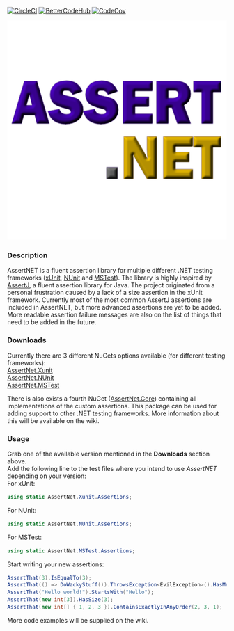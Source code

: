 [![CircleCI](https://circleci.com/gh/CptWesley/AssertNET.svg?style=shield)](https://circleci.com/gh/CptWesley/AssertNET)
[![BetterCodeHub](https://bettercodehub.com/edge/badge/CptWesley/AssertNET?branch=master)](https://bettercodehub.com/results/CptWesley/AssertNET)
[![CodeCov](https://codecov.io/gh/CptWesley/AssertNET/branch/master/graph/badge.svg)](https://codecov.io/gh/CptWesley/AssertNET/)

![AssertNET](https://raw.githubusercontent.com/CptWesley/AssertNET/master/logo.png)
### Description
AssertNET is a fluent assertion library for multiple different .NET testing frameworks ([xUnit](https://xunit.github.io/), [NUnit](http://nunit.org/) and [MSTest](https://github.com/Microsoft/testfx)). The library is highly inspired by [AssertJ](http://joel-costigliola.github.io/assertj/), a fluent assertion library for Java. The project originated from a personal frustration caused by a lack of a size assertion in the xUnit framework. Currently most of the most common AssertJ assertions are included in AssertNET, but more advanced assertions are yet to be added. More readable assertion failure messages are also on the list of things that need to be added in the future.

### Downloads
Currently there are 3 different NuGets options available (for different testing frameworks):  
[AssertNet.Xunit](https://www.nuget.org/packages/AssertNet.Xunit/)  
[AssertNet.NUnit](https://www.nuget.org/packages/AssertNet.NUnit/)  
[AssertNet.MSTest](https://www.nuget.org/packages/AssertNet.MSTest/)  
  
There is also exists a fourth NuGet ([AssertNet.Core](https://www.nuget.org/packages/AssertNet.Core/)) containing all implementations of the custom assertions. This package can be used for adding support to other .NET testing frameworks. More information about this will be available on the wiki.

### Usage
Grab one of the available version mentioned in the __Downloads__ section above.  
Add the following line to the test files where you intend to use _AssertNET_ depending on your version:  
For xUnit:  
```cs
using static AssertNet.Xunit.Assertions;
```  
For NUnit:  
```cs
using static AssertNet.NUnit.Assertions;
```  
For MSTest:  
```cs
using static AssertNet.MSTest.Assertions;
```  
Start writing your new assertions:
```cs
AssertThat(3).IsEqualTo(3);
AssertThat(() => DoWackyStuff()).ThrowsException<EvilException>().HasMessage("Something bad went wrong.");
AssertThat("Hello world!").StartsWith("Hello");
AssertThat(new int[3]).HasSize(3);
AssertThat(new int[] { 1, 2, 3 }).ContainsExactlyInAnyOrder(2, 3, 1);
```
More code examples will be supplied on the wiki.
